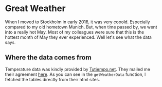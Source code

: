 # Great Weather
When I moved to Stockholm in early 2018, it was very cooold. Especially compared to my old hometown Munich. But, when time passed by, we went into a really hot May. Most of my colleagues were sure that this is the hottest month of May they ever experienced. Well let's see what the data says.

## Where the data comes from
Temperature data was kindly provided by [Tutiempo.net](https://www.tutiempo.net). They mailed me their agreement [here](./TuTiemponet_agreement_on_publication.pdf). As you can see in the `getWeatherData` function, I fetched the tables directly from their html sites.